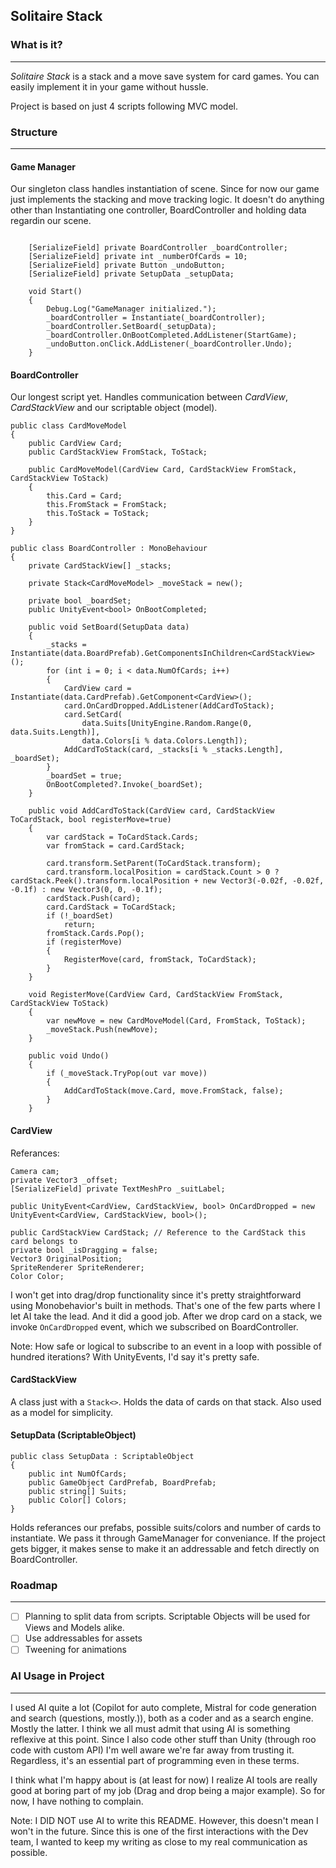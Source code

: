 ## Solitaire Stack

### What is it?

-----

*Solitaire Stack* is a stack and a move save system for card games. 
You can easily implement it in your game without hussle.

Project is based on just 4 scripts following MVC model. 

### Structure
-----

#### Game Manager

Our singleton class handles instantiation of scene. Since for now our game just implements the stacking and move tracking logic. It doesn't do anything other than Instantiating one controller, BoardController and holding data regardin our scene. 

```    public static GameManager Instance { get; private set; }

    [SerializeField] private BoardController _boardController;
    [SerializeField] private int _numberOfCards = 10;
    [SerializeField] private Button _undoButton;
    [SerializeField] private SetupData _setupData;

    void Start()
    {
        Debug.Log("GameManager initialized.");
        _boardController = Instantiate(_boardController);
        _boardController.SetBoard(_setupData);
        _boardController.OnBootCompleted.AddListener(StartGame);
        _undoButton.onClick.AddListener(_boardController.Undo);
    }
```

#### BoardController

Our longest script yet. Handles communication between *CardView*, *CardStackView* and  our scriptable object (model).

```
public class CardMoveModel
{
    public CardView Card;
    public CardStackView FromStack, ToStack;

    public CardMoveModel(CardView Card, CardStackView FromStack, CardStackView ToStack)
    {
        this.Card = Card;
        this.FromStack = FromStack;
        this.ToStack = ToStack;
    }
}

public class BoardController : MonoBehaviour
{
    private CardStackView[] _stacks;

    private Stack<CardMoveModel> _moveStack = new();

    private bool _boardSet;
    public UnityEvent<bool> OnBootCompleted;

    public void SetBoard(SetupData data)
    {
        _stacks = Instantiate(data.BoardPrefab).GetComponentsInChildren<CardStackView>();
        for (int i = 0; i < data.NumOfCards; i++)
        {
            CardView card = Instantiate(data.CardPrefab).GetComponent<CardView>();
            card.OnCardDropped.AddListener(AddCardToStack);
            card.SetCard(
                data.Suits[UnityEngine.Random.Range(0, data.Suits.Length)], 
                data.Colors[i % data.Colors.Length]);
            AddCardToStack(card, _stacks[i % _stacks.Length], _boardSet);
        }
        _boardSet = true;
        OnBootCompleted?.Invoke(_boardSet);
    }

    public void AddCardToStack(CardView card, CardStackView ToCardStack, bool registerMove=true)
    {
        var cardStack = ToCardStack.Cards;
        var fromStack = card.CardStack;

        card.transform.SetParent(ToCardStack.transform);
        card.transform.localPosition = cardStack.Count > 0 ? cardStack.Peek().transform.localPosition + new Vector3(-0.02f, -0.02f, -0.1f) : new Vector3(0, 0, -0.1f);
        cardStack.Push(card);
        card.CardStack = ToCardStack;
        if (!_boardSet)
            return;
        fromStack.Cards.Pop();
        if (registerMove)
        {
            RegisterMove(card, fromStack, ToCardStack);
        }
    }

    void RegisterMove(CardView Card, CardStackView FromStack, CardStackView ToStack)
    {
        var newMove = new CardMoveModel(Card, FromStack, ToStack);
        _moveStack.Push(newMove);
    }

    public void Undo()
    {
        if (_moveStack.TryPop(out var move))
        {
            AddCardToStack(move.Card, move.FromStack, false);
        }
    }
```
  
#### CardView

Referances: 
```
Camera cam;
private Vector3 _offset;
[SerializeField] private TextMeshPro _suitLabel;

public UnityEvent<CardView, CardStackView, bool> OnCardDropped = new UnityEvent<CardView, CardStackView, bool>();

public CardStackView CardStack; // Reference to the CardStack this card belongs to
private bool _isDragging = false;
Vector3 OriginalPosition;
SpriteRenderer SpriteRenderer;
Color Color;
```

I won't get into drag/drop functionality since it's pretty straightforward using Monobehavior's built in methods. That's one of the few parts where I let AI take the lead. And it did a good job. After we drop card on a stack, we invoke `OnCardDropped` event, which we subscribed on BoardController. 

Note: How safe or logical to subscribe to an event in a loop with possible of hundred iterations? With UnityEvents, I'd say it's pretty safe. 

#### CardStackView

A class just with a `Stack<>`. Holds the data of cards on that stack. Also used as a model for simplicity.

#### SetupData (ScriptableObject)

```
public class SetupData : ScriptableObject
{
    public int NumOfCards;
    public GameObject CardPrefab, BoardPrefab;
    public string[] Suits;
    public Color[] Colors;
} 
```

Holds referances our prefabs, possible suits/colors and number of cards to instantiate. We pass it through GameManager for conveniance. If the project gets bigger, it makes sense to make it an addressable and fetch directly on BoardController.


### Roadmap
-----

- [ ] Planning to split data from scripts. Scriptable Objects will be used for Views and Models alike. 
- [ ] Use addressables for assets
- [ ] Tweening for animations

### AI Usage in Project
------
I used AI quite a lot (Copilot for auto complete, Mistral for code generation and search (questions, mostly.)), both as a coder and as a search engine. Mostly the latter. 
I think we all must admit that using AI is something reflexive at this point. Since I also code other stuff than Unity (through roo code with custom API) I'm well aware we're far away from trusting it. Regardless, it's an essential part of programming even in these terms.

I think what I'm happy about is (at least for now) I realize AI tools are really good at boring part of my job (Drag and drop being a major example). So for now, I have nothing to complain.

Note: I DID NOT use AI to write this README. However, this doesn't mean I won't in the future. Since this is one of the first interactions with the Dev team, I wanted to keep my writing as close to my real communication as possible.  
